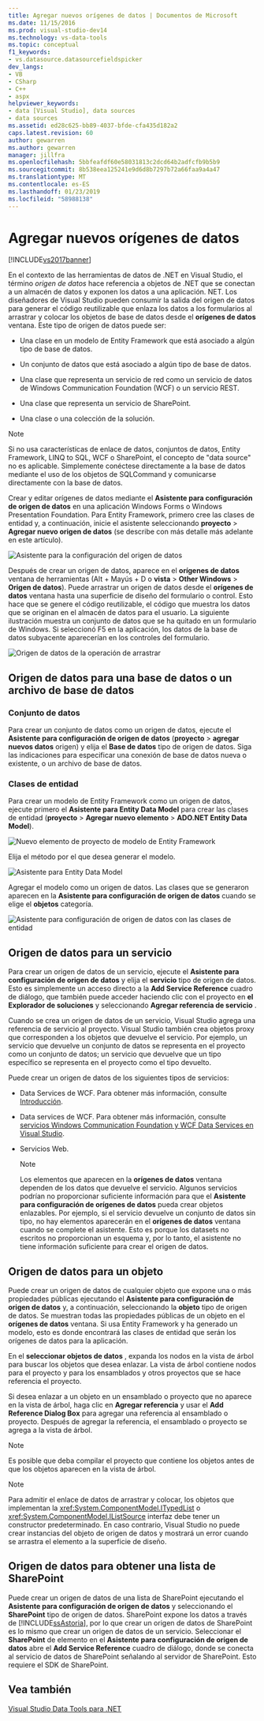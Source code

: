 ```yaml
---
title: Agregar nuevos orígenes de datos | Documentos de Microsoft
ms.date: 11/15/2016
ms.prod: visual-studio-dev14
ms.technology: vs-data-tools
ms.topic: conceptual
f1_keywords:
- vs.datasource.datasourcefieldspicker
dev_langs:
- VB
- CSharp
- C++
- aspx
helpviewer_keywords:
- data [Visual Studio], data sources
- data sources
ms.assetid: ed28c625-bb89-4037-bfde-cfa435d182a2
caps.latest.revision: 60
author: gewarren
ms.author: gewarren
manager: jillfra
ms.openlocfilehash: 5bbfeafdf60e58031813c2dcd64b2adfcfb9b5b9
ms.sourcegitcommit: 8b538eea125241e9d6d8b7297b72a66faa9a4a47
ms.translationtype: MT
ms.contentlocale: es-ES
ms.lasthandoff: 01/23/2019
ms.locfileid: "58988138"
---
```

# <a name="add-new-data-sources"></a>Agregar nuevos orígenes de datos
[!INCLUDE[vs2017banner](../includes/vs2017banner.md)]

  
En el contexto de las herramientas de datos de .NET en Visual Studio, el término *origen de datos* hace referencia a objetos de .NET que se conectan a un almacén de datos y exponen los datos a una aplicación. NET. Los diseñadores de Visual Studio pueden consumir la salida del origen de datos para generar el código reutilizable que enlaza los datos a los formularios al arrastrar y colocar los objetos de base de datos desde el **orígenes de datos** ventana. Este tipo de origen de datos puede ser:  
  
-   Una clase en un modelo de Entity Framework que está asociado a algún tipo de base de datos.  
  
-   Un conjunto de datos que está asociado a algún tipo de base de datos.  
  
-   Una clase que representa un servicio de red como un servicio de datos de Windows Communication Foundation (WCF) o un servicio REST.  
  
-   Una clase que representa un servicio de SharePoint.  
  
-   Una clase o una colección de la solución.  
  
> [!NOTE]
>  Si no usa características de enlace de datos, conjuntos de datos, Entity Framework, LINQ to SQL, WCF o SharePoint, el concepto de "data source" no es aplicable. Simplemente conéctese directamente a la base de datos mediante el uso de los objetos de SQLCommand y comunicarse directamente con la base de datos.  
  
 Crear y editar orígenes de datos mediante el **Asistente para configuración de origen de datos** en una aplicación Windows Forms o Windows Presentation Foundation. Para Entity Framework, primero cree las clases de entidad y, a continuación, inicie el asistente seleccionando **proyecto** > **Agregar nuevo origen de datos** (se describe con más detalle más adelante en este artículo).  
  
 ![Asistente para la configuración del origen de datos](../data-tools/media/data-source-configuration-wizard.png "Asistente para la configuración del origen de datos")  
  
 Después de crear un origen de datos, aparece en el **orígenes de datos** ventana de herramientas (Alt + Mayús + D o **vista** > **Other Windows**  >  **Origen de datos**). Puede arrastrar un origen de datos desde el **orígenes de datos** ventana hasta una superficie de diseño del formulario o control. Esto hace que se genere el código reutilizable, el código que muestra los datos que se originan en el almacén de datos para el usuario. La siguiente ilustración muestra un conjunto de datos que se ha quitado en un formulario de Windows. Si seleccionó F5 en la aplicación, los datos de la base de datos subyacente aparecerían en los controles del formulario.  
  
 ![Origen de datos de la operación de arrastrar](../data-tools/media/raddata-data-source-drag-operation.png "raddata origen de datos de la operación de arrastrar")  
  
## <a name="data-source-for-a-database-or-a-database-file"></a>Origen de datos para una base de datos o un archivo de base de datos  
  
### <a name="dataset"></a>Conjunto de datos  
 Para crear un conjunto de datos como un origen de datos, ejecute el **Asistente para configuración de origen de datos** (**proyecto** > **agregar nuevos datos** origen) y elija el  **Base de datos** tipo de origen de datos. Siga las indicaciones para especificar una conexión de base de datos nueva o existente, o un archivo de base de datos.  
  
### <a name="entity-classes"></a>Clases de entidad  
 Para crear un modelo de Entity Framework como un origen de datos, ejecute primero el **Asistente para Entity Data Model** para crear las clases de entidad (**proyecto** > **Agregar nuevo elemento**  >  **ADO.NET Entity Data Model**).  
  
 ![Nuevo elemento de proyecto de modelo de Entity Framework](../data-tools/media/raddata-new-entity-framework-model-project-item.png "elemento de proyecto de modelo raddata nuevo Entity Framework")  
  
 Elija el método por el que desea generar el modelo.  
  
 ![Asistente para Entity Data Model](../data-tools/media/raddata-entity-data-model-wizard.png "raddata Asistente para Entity Data Model")  
  
 Agregar el modelo como un origen de datos. Las clases que se generaron aparecen en la **Asistente para configuración de origen de datos** cuando se elige el **objetos** categoría.  
  
 ![Asistente para configuración de origen de datos con las clases de entidad](../data-tools/media/raddata-data-source-configuration-wizard-with-entity-classes.png "raddata Asistente para configuración de origen de datos con las clases de entidad")  
  
## <a name="data-source-for-a-service"></a>Origen de datos para un servicio  
 Para crear un origen de datos de un servicio, ejecute el **Asistente para configuración de origen de datos** y elija el **servicio** tipo de origen de datos. Esto es simplemente un acceso directo a la **Add Service Reference** cuadro de diálogo, que también puede acceder haciendo clic con el proyecto en **el Explorador de soluciones** y seleccionando **Agregar referencia de servicio** .  
  
 Cuando se crea un origen de datos de un servicio, Visual Studio agrega una referencia de servicio al proyecto. Visual Studio también crea objetos proxy que corresponden a los objetos que devuelve el servicio. Por ejemplo, un servicio que devuelve un conjunto de datos se representa en el proyecto como un conjunto de datos; un servicio que devuelve que un tipo específico se representa en el proyecto como el tipo devuelto.  
  
 Puede crear un origen de datos de los siguientes tipos de servicios:  
  
-   Data Services de WCF. Para obtener más información, consulte [Introducción](http://msdn.microsoft.com/library/7924cf94-c9a6-4015-afc9-f5d22b1743bb).  
  
-   Data services de WCF. Para obtener más información, consulte [servicios Windows Communication Foundation y WCF Data Services en Visual Studio](../data-tools/windows-communication-foundation-services-and-wcf-data-services-in-visual-studio.md).  
  
-   Servicios Web.  
  
    > [!NOTE]
    >  Los elementos que aparecen en la **orígenes de datos** ventana dependen de los datos que devuelve el servicio. Algunos servicios podrían no proporcionar suficiente información para que el **Asistente para configuración de orígenes de datos** pueda crear objetos enlazables. Por ejemplo, si el servicio devuelve un conjunto de datos sin tipo, no hay elementos aparecerán en el **orígenes de datos** ventana cuando se complete el asistente. Esto es porque los datasets no escritos no proporcionan un esquema y, por lo tanto, el asistente no tiene información suficiente para crear el origen de datos.  
  
## <a name="data-source-for-an-object"></a>Origen de datos para un objeto  
 Puede crear un origen de datos de cualquier objeto que expone una o más propiedades públicas ejecutando el **Asistente para configuración de origen de datos** y, a continuación, seleccionando la **objeto** tipo de origen de datos. Se muestran todas las propiedades públicas de un objeto en el **orígenes de datos** ventana.   Si usa Entity Framework y ha generado un modelo, esto es donde encontrará las clases de entidad que serán los orígenes de datos para la aplicación.  
  
 En el **seleccionar objetos de datos** , expanda los nodos en la vista de árbol para buscar los objetos que desea enlazar. La vista de árbol contiene nodos para el proyecto y para los ensamblados y otros proyectos que se hace referencia el proyecto.  
  
 Si desea enlazar a un objeto en un ensamblado o proyecto que no aparece en la vista de árbol, haga clic en **Agregar referencia** y usar el **Add Reference Dialog Box** para agregar una referencia al ensamblado o proyecto. Después de agregar la referencia, el ensamblado o proyecto se agrega a la vista de árbol.  
  
> [!NOTE]
>  Es posible que deba compilar el proyecto que contiene los objetos antes de que los objetos aparecen en la vista de árbol.  
  
> [!NOTE]
>  Para admitir el enlace de datos de arrastrar y colocar, los objetos que implementan la <xref:System.ComponentModel.ITypedList> o <xref:System.ComponentModel.IListSource> interfaz debe tener un constructor predeterminado. En caso contrario, Visual Studio no puede crear instancias del objeto de origen de datos y mostrará un error cuando se arrastra el elemento a la superficie de diseño.  
  
## <a name="data-source-for-a-sharepoint-list"></a>Origen de datos para obtener una lista de SharePoint  
 Puede crear un origen de datos de una lista de SharePoint ejecutando el **Asistente para configuración de origen de datos** y seleccionando el **SharePoint** tipo de origen de datos. SharePoint expone los datos a través de [!INCLUDE[ssAstoria](../includes/ssastoria-md.md)], por lo que crear un origen de datos de SharePoint es lo mismo que crear un origen de datos de un servicio. Seleccionar el **SharePoint** de elemento en el **Asistente para configuración de origen de datos** abre el **Add Service Reference** cuadro de diálogo, donde se conecta al servicio de datos de SharePoint señalando al servidor de SharePoint.  Esto requiere el SDK de SharePoint.  
  
## <a name="see-also"></a>Vea también  
 [Visual Studio Data Tools para .NET](../data-tools/visual-studio-data-tools-for-dotnet.md)
